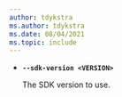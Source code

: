 ```yaml
---
author: tdykstra
ms.author: tdykstra
ms.date: 08/04/2021
ms.topic: include
---
```


- **`--sdk-version <VERSION>`**

  The SDK version to use.
